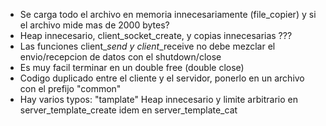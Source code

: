 - Se carga todo el archivo en memoria innecesariamente (file_copier) y si el archivo mide mas de 2000 bytes? 
- Heap innecesario, client_socket_create, y copias innecesarias ???
- Las funciones client_*_send y client_*_receive no debe mezclar el envio/recepcion de datos con el shutdown/close 
- Es muy facil terminar en un double free (double close) 
- Codigo duplicado entre el cliente y el servidor, ponerlo en un archivo con el prefijo "common" 
- Hay varios typos: "tamplate" Heap innecesario y limite arbitrario en server_template_create idem en server_template_cat